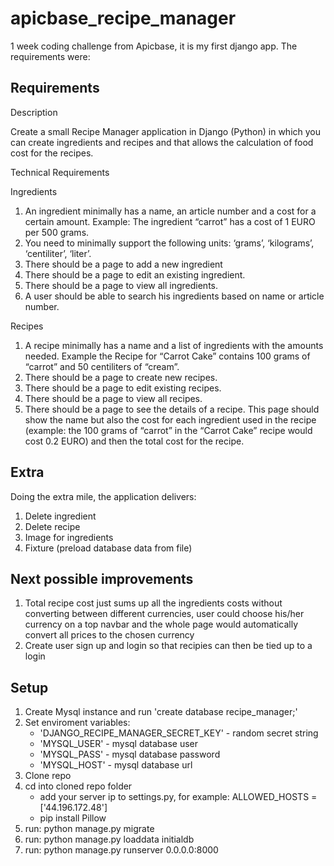 # apicbase_recipe_manager

1 week coding challenge from Apicbase, it is my first django app. The requirements were:

## Requirements

Description

Create a small Recipe Manager application in Django (Python) in which you can create ingredients and recipes and that allows the calculation of food cost for the recipes.

Technical Requirements

Ingredients

1) An ingredient minimally has a name, an article number and a cost for a certain amount. Example: The ingredient “carrot” has a cost of 1 EURO per 500 grams.
2) You need to minimally support the following units: ‘grams’, ‘kilograms’, ‘centiliter’, ‘liter’.
3) There should be a page to add a new ingredient
4) There should be a page to edit an existing ingredient.
5) There should be a page to view all ingredients.
6) A user should be able to search his ingredients based on name or article number.

Recipes

1) A recipe minimally has a name and a list of ingredients with the amounts needed. Example the Recipe for “Carrot Cake” contains 100 grams of “carrot” and 50 centiliters of “cream”.
2) There should be a page to create new recipes.
3) There should be a page to edit existing recipes.
4) There should be a page to view all recipes.
5) There should be a page to see the details of a recipe. This page should show the name but also the cost for each ingredient used in the recipe (example: the 100 grams of “carrot” in the “Carrot Cake” recipe would cost 0.2 EURO) and then the total cost for the recipe.

## Extra

Doing the extra mile, the application delivers:
 1) Delete ingredient
 2) Delete recipe
 3) Image for ingredients
 4) Fixture (preload database data from file)

## Next possible improvements

1) Total recipe cost just sums up all the ingredients costs without converting between different currencies, user could choose his/her currency on a top navbar and the whole page would automatically convert all prices to the chosen currency
2) Create user sign up and login so that recipies can then be tied up to a login

## Setup

1) Create Mysql instance and run 'create database recipe_manager;'
2) Set enviroment variables:
	- 'DJANGO_RECIPE_MANAGER_SECRET_KEY' - random secret string 
	- 'MYSQL_USER' - mysql database user
	- 'MYSQL_PASS' - mysql database password
	- 'MYSQL_HOST' - mysql database url
3) Clone repo
4) cd into cloned repo folder
	- add your server ip to settings.py, for example: ALLOWED_HOSTS = ['44.196.172.48']
	- pip install Pillow
5) run: python manage.py migrate
6) run: python manage.py loaddata initialdb
7) run: python manage.py runserver 0.0.0.0:8000

